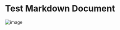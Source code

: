 # Test Markdown Document
![image](https://user-images.githubusercontent.com/44004555/114205658-8724a780-9928-11eb-8952-e5ea79dbde4e.png)
